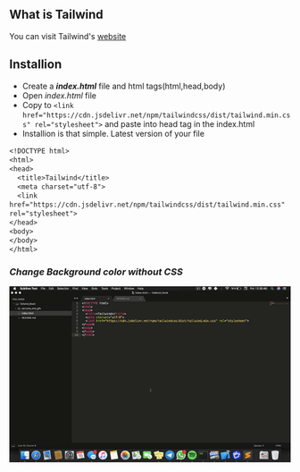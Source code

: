 ## What is Tailwind
You can visit Tailwind's [website](https://tailwindcss.com/docs/what-is-tailwind)

## Installion 
* Create a **_index.html_** file and html tags(html,head,body)
* Open _index.html_ file
* Copy to ```<link href="https://cdn.jsdelivr.net/npm/tailwindcss/dist/tailwind.min.css" rel="stylesheet">``` and paste into head tag in the index.html 
* Installion is that simple. Latest version of your file
```
<!DOCTYPE html>
<html>
<head>
  <title>Tailwind</title>
  <meta charset="utf-8">
  <link href="https://cdn.jsdelivr.net/npm/tailwindcss/dist/tailwind.min.css" rel="stylesheet">
</head>
<body>
</body>
</html>
```
### **_Change Background color without CSS_** 
![Deneme](pictures_and_gifs/backgroundColor.gif)